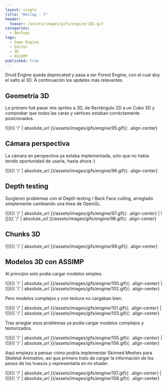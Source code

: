 ```yaml
---
layout: single
title: "Devlog - 7"
header:
  teaser: /assets/images/gifs/engine/102.gif
categories:
  - Devlogs
tags:
  - Game Engine
  - Editor
  - 3D
  - ASSIMP
published: true
---
```


Druid Engine queda deprecated y pasa a ser Forest Engine, con el cual doy el salto al 3D<!--more-->. A continuación los updates más relevantes.

## Geometría 3D

Lo primero fué pasar mis sprites a 3D, de Rectángulo 2D a un Cubo 3D y comprobar que todas las caras y vértices estaban corréctamente posicionados.

![]({{ '/' | absolute_url }}/assets/images/gifs/engine/95.gif){: .align-center}

## Cámara perspectiva

La cámara en perspectiva ya estaba implementada, solo que no había tenido oportunidad de usarla, hasta ahora :)

![]({{ '/' | absolute_url }}/assets/images/gifs/engine/96.gif){: .align-center}

## Depth testing

Surgieron problemas con el Depth testing / Back Face culling, arreglado símplemente cambiando una línea de OpenGL.

![]({{ '/' | absolute_url }}/assets/images/gifs/engine/97.gif){: .align-center} | ![]({{ '/' | absolute_url }}/assets/images/gifs/engine/98.gif){: .align-center}

## Chunks 3D

![]({{ '/' | absolute_url }}/assets/images/gifs/engine/99.gif){: .align-center}

## Modelos 3D con ASSIMP

Al principio solo podía cargar modelos simples.

![]({{ '/' | absolute_url }}/assets/images/gifs/engine/100.gif){: .align-center} | ![]({{ '/' | absolute_url }}/assets/images/gifs/engine/102.gif){: .align-center}

Pero modelos complejos y con textura no cargaban bien.

![]({{ '/' | absolute_url }}/assets/images/gifs/engine/101.gif){: .align-center} | ![]({{ '/' | absolute_url }}/assets/images/gifs/engine/103.gif){: .align-center}

Tras arreglar esos problemas ya podía cargar modelos complejos y texturizados.

![]({{ '/' | absolute_url }}/assets/images/gifs/engine/105.gif){: .align-center} | ![]({{ '/' | absolute_url }}/assets/images/gifs/engine/106.gif){: .align-center}

Aquí empiezo a pensar cómo podría implementar Skinned Meshes para Skeletal Animation, así que primero trato de cargar la información de los pesos de los huesos y representarla en mi shader.

![]({{ '/' | absolute_url }}/assets/images/gifs/engine/107.gif){: .align-center} | ![]({{ '/' | absolute_url }}/assets/images/gifs/engine/108.gif){: .align-center}